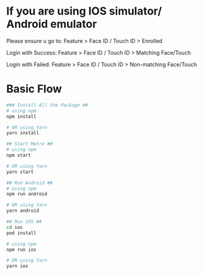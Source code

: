 # If you are using IOS simulator/ Android emulator

Please ensure u go to: Feature > Face ID / Touch ID > Enrolled

Login with Success: Feature > Face ID / Touch ID > Matching Face/Touch

Login with Failed: Feature > Face ID / Touch ID > Non-matching Face/Touch

# Basic Flow

```bash
### Install All the Package ##
# using npm
npm install

# OR using Yarn
yarn install

## Start Metro ##
# using npm
npm start

# OR using Yarn
yarn start

## Run Android ##
# using npm
npm run android

# OR using Yarn
yarn android

## Run iOS ##
cd ios
pod install

# using npm
npm run ios

# OR using Yarn
yarn ios
```
